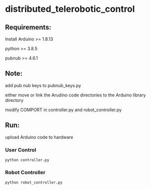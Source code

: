 # distributed_telerobotic_control

## Requirements:
Install Arduino >= 1.8.13

python >= 3.8.5

pubnub >= 4.6.1

## Note:
add pub nub keys to pubnub_keys.py

either move or link the Arudino code directories to the Arduino library directory

modify COMPORT in controller.py and robot_controller.py

## Run:
upload Arduino code to hardware

### User Control
`python controller.py`

### Robot Controller
`python robot_controller.py`

